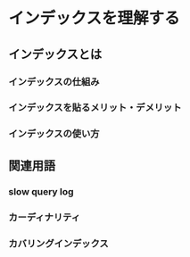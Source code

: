 # インデックスを理解する

## インデックスとは

### インデックスの仕組み

### インデックスを貼るメリット・デメリット

### インデックスの使い方

## 関連用語

### slow query log

### カーディナリティ

### カバリングインデックス
